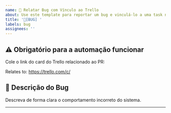 ```yaml
---
name: 🐞 Relatar Bug com Vínculo ao Trello
about: Use este template para reportar um bug e vinculá-lo a uma task no Trello
title: '🐛[BUG] '
labels: bug
assignees: ''
---
```


## ⚠️ Obrigatório para a automação funcionar
Cole o link do card do Trello relacionado ao PR:

Relates to: https://trello.com/c/

## 📝 Descrição do Bug

Descreva de forma clara o comportamento incorreto do sistema.

---

